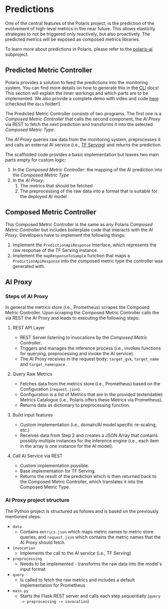 # Predictions

One of the central features of the Polaris project, is the prediction of the evolvement of high-level metrics in the near future.
This allows elasticity strategies to not be triggered only reactively, but also proactively.
The predicted metrics will be exposed as composed metrics libraries.

To learn more about predictions in Polaris, please refer to the [polaris-ai](https://github.com/polaris-slo-cloud/polaris-ai) subproject.

## Predicted Metric Controller

Polaris provides a solution to feed the predictions into the monitoring system.
You can find more details on how to generate this in the [CLI](cli.md) docs!
This section will explain the inner workings and which parts are to be implemented.
We also provide a complete demo with video and code [here](https://github.com/polaris-slo-cloud/polaris-demos/tree/main/efficiency-demo) (checkout the `docs` folder!).

The Predicted Metric Controller consists of two programs.
The first one is a _Composed Metric Controller_ that calls the second component, the _AI Proxy_ via REST to fetch the next prediction and transforms it into
the selected _Composed Metric Type_.

The _AI Proxy_ queries raw data from the monitoring system, preprocesses it and calls an external AI service (i.e., [TF Serving](https://www.tensorflow.org/tfx/guide/serving)) and
returns the prediction.

The scaffolded code provides a basic implementation but leaves two main parts empty for custom logic:
1. In the _Composed Metric Controller_: the mapping of the AI prediction into the _Composed Metric Type_
2. In the _AI Proxy_:
    1. The metrics that should be fetched
    2. The preprocessing of the raw data into a format that is suitable for the deployed AI model


## Composed Metric Controller

This Composed Metric Controller is the same as any Polaris _Composed Metric Controller_ but includes boilerplate code that interacts with the _AI Proxy_.
Developers have to implement the following things:
1. Implement the `PredictionApiResponse` interface, which represents the raw response of the TF Serving instance.
2. Implement the `mapResponseToSample` function that maps a `PredictionApiResponse` into the composed metric type the controller was generated with.

## AI Proxy

### Steps of AI Proxy

In general the metrics store (i.e., Prometheus) scrapes the Composed Metric Controller. Upon scraping the Composed Metric Controller calls the via REST the AI Proxy and leads to executing the following steps:

1. REST API Layer
    * REST Server listening to invocations by the _Composed Metric Controller_.
    * Triggers and manages the inference process (i.e., invokes functions for querying, preprocessing and invoke the AI service). 
    * The AI Proxy receives in the request body: `target_gvk`, `target_name` and `target_namespace`
   
2. Query Raw Metrics
    * Fetches data from the metrics store (i.e., Prometheus) based on the Configuration (`request.json`).
    * Configuration is a list of Metrics that are in the provided (extendable) Metrics Catalogue (i.e., Polaris offers these Metrics via Prometheus).
    * Returns data as dictionary to preprocessing function.
   
3. Build input features
    * Custom implementation (i.e., domain/AI model specific re-scaling, etc.)
    * Receives data from Step 2 and creates a JSON Array that contains possibly multiple instances for the inference engine (i.e., each item in the array is one instance for the AI model). 

4. Call AI Service via REST
    * Custom implementation possible.
    * Base implementation for TF Serving.
    * Returns the result of the prediction which is then returned back to the Composed Metric Controller, which translates it into the Composed Metric Type. 

### AI Proxy project structure

The Python project is structured as follows and is based on the previously mentioned steps:
* `data`
  * Contains `metrics.json` which maps metric names to metric store queries, and `request.json` which contains the metric names that the AI Proxy should fetch.
* `invocation`
  * Implements the call to the AI service (i.e., TF Serving)
* `preprocessing`
  * Needs to be implemented - transforms the raw data into the model's input format
* `query`
  * Is called to fetch the raw metrics and includes a default implementation for Prometheus
* `main.py`
  * Starts the Flask REST server and calls each step sequentially (`query -> preprocessing -> invocation`)
